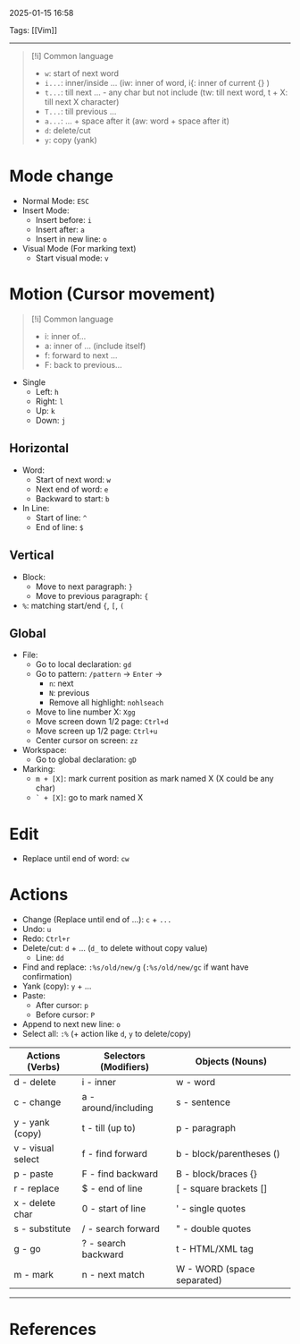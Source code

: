 2025-01-15 16:58

Tags: [[Vim]]  

---

> [!i] Common language
> - `w`: start of next word
> - `i...`: inner/inside ... (iw: inner of word, i{: inner of current {} )
> - `t...`: till next ... - any char but not include (tw: till next word, t + X: till next X character)
> - `T...`: till previous ...
> - `a...`: ... + space after it (aw: word + space after it)
> - `d`: delete/cut
> - `y`: copy (yank)

# Mode change
- Normal Mode: `ESC`
- Insert Mode:
	- Insert before: `i`
	- Insert after: `a`
	- Insert in new line: `o`
- Visual Mode (For marking text)
	- Start visual mode: `v`
# Motion (Cursor movement)


> [!i] Common language
> - i: inner of...
> - a: inner of ... (include itself)
> - f: forward to next ...
> - F: back to previous...

- Single
	- Left: `h`
	- Right: `l`
	- Up: `k`
	- Down: `j`
## Horizontal
- Word:
	- Start of next word: `w`
	- Next end of word: `e`
	- Backward to start: `b`
- In Line:
	- Start of line: `^`
	- End of line: `$`
## Vertical
- Block:
	- Move to next paragraph: `}`
	- Move to previous paragraph: `{`
- `%`: matching start/end `{`, `[`, `(`
## Global
- File:
	- Go to local declaration: `gd`
	- Go to pattern: `/pattern` -> `Enter` ->
		- `n`: next
		- `N`: previous
		- Remove all highlight: `nohlseach`
	- Move to line number X: `Xgg`
	- Move screen down 1/2 page: `Ctrl+d`
	- Move screen up 1/2 page: `Ctrl+u`
	- Center cursor on screen: `zz`
- Workspace:
	- Go to global declaration: `gD`
- Marking:
	- `m + [X]`: mark current position as mark named X (X could be any char)
	- `` ` + [X] ``: go to mark named X
# Edit
- Replace until end of word: `cw`

# Actions
- Change (Replace until end of ...): `c` + `...` 
- Undo: `u`
- Redo: `Ctrl+r`
- Delete/cut: `d` + ... (`d_` to delete without copy value)
	- Line: `dd`
- Find and replace: `:%s/old/new/g` (`:%s/old/new/gc` if want have confirmation)
- Yank (copy): `y` + ...
- Paste: 
	- After cursor: `p`
	- Before cursor: `P`
- Append to next new line: `o`
- Select all: `:%` (+ action like `d`, `y` to delete/copy)


| Actions (Verbs)   | Selectors (Modifiers) | Objects (Nouns)            |
| ----------------- | --------------------- | -------------------------- |
| d - delete        | i - inner             | w - word                   |
| c - change        | a - around/including  | s - sentence               |
| y - yank (copy)   | t - till (up to)      | p - paragraph              |
| v - visual select | f - find forward      | b - block/parentheses ()   |
| p - paste         | F - find backward     | B - block/braces {}        |
| r - replace       | $ - end of line       | [ - square brackets []     |
| x - delete char   | 0 - start of line     | ' - single quotes          |
| s - substitute    | / - search forward    | " - double quotes          |
| g - go            | ? - search backward   | t - HTML/XML tag           |
| m - mark          | n - next match        | W - WORD (space separated) |

---
# References